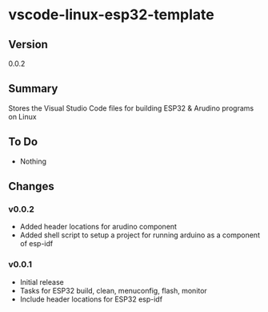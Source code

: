 # vscode-linux-esp32-template

## Version
0.0.2

## Summary
Stores the Visual Studio Code files for building ESP32 & Arudino programs on Linux

## To Do
 * Nothing 

## Changes
### v0.0.2
 * Added header locations for arudino component
 * Added shell script to setup a project for running arduino as a component of esp-idf
### v0.0.1
 * Initial release
 * Tasks for ESP32 build, clean, menuconfig, flash, monitor
 * Include header locations for ESP32 esp-idf
